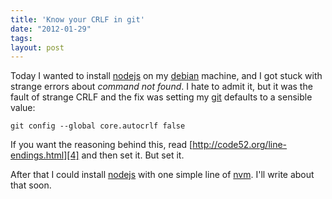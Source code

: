 ```yaml
---
title: 'Know your CRLF in git'
date: "2012-01-29"
tags: 
layout: post
---
```

Today I wanted to install [nodejs][0] on my [debian][1] machine, and I got stuck with strange errors about *command not found*. I hate to admit it, but it was the fault of strange CRLF and the fix was setting my [git][2] defaults to a sensible value:

    git config --global core.autocrlf false

If you want the reasoning behind this, read [http://code52.org/line-endings.html][4] and then set it. But set it.

After that I could install [nodejs][0] with one simple line of [nvm][3]. I'll write about that soon.

[0]: http://nodejs.org/
[1]: http://debian.org/
[2]: http://git-scm.org/
[3]: https://github.com/creationix/nvm#readme
[4]: http://code52.org/line-endings.html
